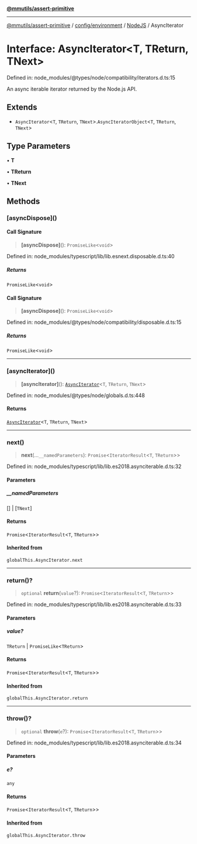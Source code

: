 [**@mmutils/assert-primitive**](../../../../../README.md)

***

[@mmutils/assert-primitive](../../../../../modules.md) / [config/environment](../../../README.md) / [NodeJS](../README.md) / AsyncIterator

# Interface: AsyncIterator\<T, TReturn, TNext\>

Defined in: node\_modules/@types/node/compatibility/iterators.d.ts:15

An async iterable iterator returned by the Node.js API.

## Extends

- `AsyncIterator`\<`T`, `TReturn`, `TNext`\>.`AsyncIteratorObject`\<`T`, `TReturn`, `TNext`\>

## Type Parameters

• **T**

• **TReturn**

• **TNext**

## Methods

### \[asyncDispose\]()

#### Call Signature

> **\[asyncDispose\]**(): `PromiseLike`\<`void`\>

Defined in: node\_modules/typescript/lib/lib.esnext.disposable.d.ts:40

##### Returns

`PromiseLike`\<`void`\>

#### Call Signature

> **\[asyncDispose\]**(): `PromiseLike`\<`void`\>

Defined in: node\_modules/@types/node/compatibility/disposable.d.ts:15

##### Returns

`PromiseLike`\<`void`\>

***

### \[asyncIterator\]()

> **\[asyncIterator\]**(): [`AsyncIterator`](AsyncIterator.md)\<`T`, `TReturn`, `TNext`\>

Defined in: node\_modules/@types/node/globals.d.ts:448

#### Returns

[`AsyncIterator`](AsyncIterator.md)\<`T`, `TReturn`, `TNext`\>

***

### next()

> **next**(...`__namedParameters`): `Promise`\<`IteratorResult`\<`T`, `TReturn`\>\>

Defined in: node\_modules/typescript/lib/lib.es2018.asynciterable.d.ts:32

#### Parameters

##### \_\_namedParameters

\[\] | \[`TNext`\]

#### Returns

`Promise`\<`IteratorResult`\<`T`, `TReturn`\>\>

#### Inherited from

`globalThis.AsyncIterator.next`

***

### return()?

> `optional` **return**(`value`?): `Promise`\<`IteratorResult`\<`T`, `TReturn`\>\>

Defined in: node\_modules/typescript/lib/lib.es2018.asynciterable.d.ts:33

#### Parameters

##### value?

`TReturn` | `PromiseLike`\<`TReturn`\>

#### Returns

`Promise`\<`IteratorResult`\<`T`, `TReturn`\>\>

#### Inherited from

`globalThis.AsyncIterator.return`

***

### throw()?

> `optional` **throw**(`e`?): `Promise`\<`IteratorResult`\<`T`, `TReturn`\>\>

Defined in: node\_modules/typescript/lib/lib.es2018.asynciterable.d.ts:34

#### Parameters

##### e?

`any`

#### Returns

`Promise`\<`IteratorResult`\<`T`, `TReturn`\>\>

#### Inherited from

`globalThis.AsyncIterator.throw`
